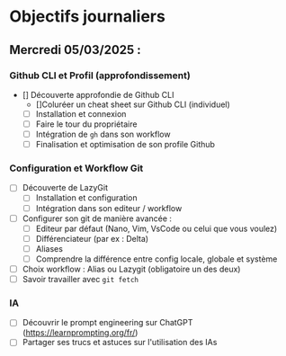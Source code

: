 # Objectifs journaliers

## Mercredi 05/03/2025 :

### Github CLI et Profil (approfondissement)

- [] Découverte approfondie de Github CLI
  - []Coluréer un cheat sheet sur Github CLI (individuel)
  - [ ] Installation et connexion
  - [ ] Faire le tour du propriétaire
  - [ ] Intégration de `gh` dans son workflow
  - [ ] Finalisation et optimisation de son profile Github

### Configuration et Workflow Git

- [ ] Découverte de LazyGit
  - [ ] Installation et configuration
  - [ ] Intégration dans son editeur / workflow
- [ ] Configurer son git de manière avancée :
  - [ ] Editeur par défaut (Nano, Vim, VsCode ou celui que vous voulez)
  - [ ] Différenciateur (par ex : Delta)
  - [ ] Aliases
  - [ ] Comprendre la différence entre config locale, globale et système
- [ ] Choix workflow : Alias ou Lazygit (obligatoire un des deux)
- [ ] Savoir travailler avec `git fetch`

### IA

- [ ] Découvrir le prompt engineering sur ChatGPT (https://learnprompting.org/fr/)
- [ ] Partager ses trucs et astuces sur l'utilisation des IAs

